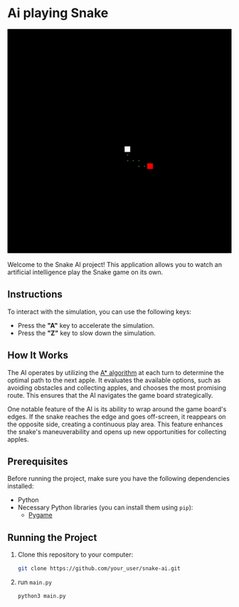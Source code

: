 # Ai playing Snake

![Snake AI Demo](gif.gif)

Welcome to the Snake AI project! This application allows you to watch an artificial intelligence play the Snake game on its own.

## Instructions

To interact with the simulation, you can use the following keys:

- Press the **"A"** key to accelerate the simulation.
- Press the **"Z"** key to slow down the simulation.

## How It Works

The AI operates by utilizing the [A* algorithm](https://en.wikipedia.org/wiki/A*_search_algorithm) at each turn to determine the optimal path to the next apple. It evaluates the available options, such as avoiding obstacles and collecting apples, and chooses the most promising route. This ensures that the AI navigates the game board strategically.

One notable feature of the AI is its ability to wrap around the game board's edges. If the snake reaches the edge and goes off-screen, it reappears on the opposite side, creating a continuous play area. This feature enhances the snake's maneuverability and opens up new opportunities for collecting apples.

## Prerequisites

Before running the project, make sure you have the following dependencies installed:

- Python
- Necessary Python libraries (you can install them using `pip`):
  - [Pygame](https://www.pygame.org/)

## Running the Project

1. Clone this repository to your computer:

   ```bash
   git clone https://github.com/your_user/snake-ai.git

2. run `main.py`

   ```bash
   python3 main.py
   ```
